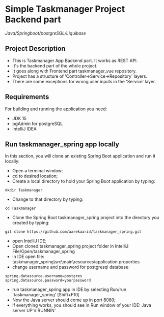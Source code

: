 # Simple Taskmanager Project Backend part
*Java/Springboot/postgreSQL/Liquibase*

## Project Description
* This is Taskmanager App Backend part. It works as REST API.
* It's the backend part of the whole project.
* It goes along with Frontend part taskmanager_vue repository.
* Project has a structure of 'Controller->Service->Repository' layers.
* There are some exceptions for wrong user inputs in the 'Service' layer.

## Requirements
For building and running the application you need:
* JDK 15
* pgAdmin for postgreSQL
* IntelliJ IDEA

## Run taskmanager_spring app locally
In this section, you will clone an existing Spring Boot application and run it locally:
* Open a terminal window;
* cd to desired location;
* Create a local directory to hold your Spring Boot application by typing:
```
mkdir Taskmanager
```
* Change to that directory by typing:
```
cd Taskmanager
```
* Clone the Spring Boot taskmanager_spring project into the directory you created by typing:
```
git clone https://github.com/aarekaarid/taskmanager_spring.git
```
* open IntelliJ IDE;
* Open cloned taskmanager_spring project folder in IntelliJ: File/Open/taskmanager_spring
* in IDE open file: taskmanager_spring\src\main\resources\application.properties
* change username and password for postgresql database:
```
spring.datasource.username=postgres
spring.datasource.password=yourpassword
```
* run taskmanager_spring app in IDE by selecting Run/run 'taskmanager_spring' [Shift+F10]
* Now the Java server should come up in port 8080;
* if everything works, you should see in Run window of your IDE: Java server UP'n'RUNNIN'
